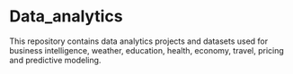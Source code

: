 # Data_analytics
This repository contains data analytics projects and datasets used for business intelligence, weather, education, health, economy, travel, pricing and predictive modeling. 
